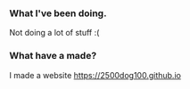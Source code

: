 ### What I've been doing.
Not doing a lot of stuff :( 
### What have a made?
I made a website https://2500dog100.github.io
